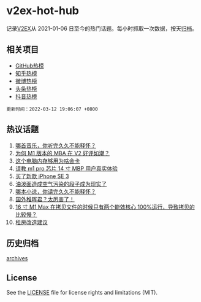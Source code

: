 # v2ex-hot-hub

 记录[V2EX](https://www.v2ex.com/)从 2021-01-06 日至今的热门话题。每小时抓取一次数据，按天[归档](archives)。
 
 ## 相关项目

- [GitHub热榜](https://github.com/lonnyzhang423/github-hot-hub)
- [知乎热榜](https://github.com/lonnyzhang423/zhihu-hot-hub)
- [微博热榜](https://github.com/lonnyzhang423/weibo-hot-hub)
- [头条热榜](https://github.com/lonnyzhang423/toutiao-hot-hub)
- [抖音热榜](https://github.com/lonnyzhang423/douyin-hot-hub)


 `更新时间：2022-03-12 19:06:07 +0800`

## 热议话题

1. [哪首音乐，你听完久久不能释怀？](https://www.v2ex.com/t/839828)
1. [为何 M1 版本的 MBA 在 V2 好评如潮？](https://www.v2ex.com/t/839816)
1. [这个电脑内存够用为啥会卡](https://www.v2ex.com/t/839826)
1. [请教 m1 pro 芯片 14 寸 MBP 用户真实体验](https://www.v2ex.com/t/839813)
1. [买了新款 iPhone SE 3](https://www.v2ex.com/t/839864)
1. [油泼面造成空气污染的段子成为现实了](https://www.v2ex.com/t/839770)
1. [哪本小说，你读完久久不能释怀？](https://www.v2ex.com/t/839866)
1. [国外稚晖君？太厉害了！](https://www.v2ex.com/t/839762)
1. [16 寸 M1 Max 在拷贝文件的时候只有两个能效核心 100%运行，导致拷贝的比较慢？](https://www.v2ex.com/t/839776)
1. [租房改造建议](https://www.v2ex.com/t/839810)

## 历史归档

[archives](archives)

## License

See the [LICENSE](LICENSE) file for license rights and limitations (MIT).
